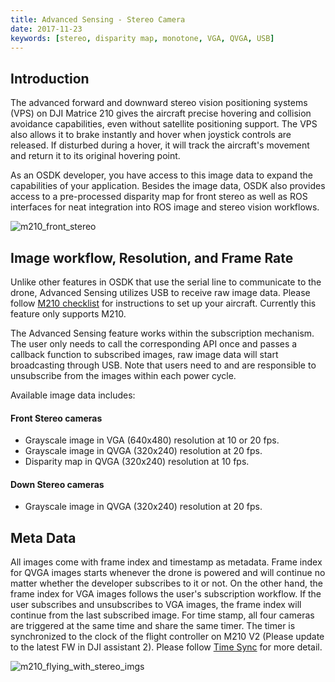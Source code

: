 ```yaml
---
title: Advanced Sensing - Stereo Camera
date: 2017-11-23
keywords: [stereo, disparity map, monotone, VGA, QVGA, USB]
---
```


## Introduction

The advanced forward and downward stereo vision positioning systems (VPS) on DJI Matrice 210 gives the aircraft precise hovering and collision avoidance capabilities, even without satellite positioning support. The VPS also allows it to brake instantly and hover when joystick controls are released. If disturbed during a hover, it will track the aircraft's movement and return it to its original hovering point. 

As an OSDK developer, you have access to this image data to expand the capabilities of your application. Besides the image data, OSDK also provides access to a pre-processed disparity map for front stereo as well as ROS interfaces for neat integration into ROS image and stereo vision workflows.

![m210_front_stereo](../images/guides/m210_stereo_composite.png)

## Image workflow, Resolution, and Frame Rate

Unlike other features in OSDK that use the serial line to communicate to the drone, Advanced Sensing utilizes USB to receive raw image data. Please follow [M210 checklist](../M210-Docs/main.html) for instructions to set up your aircraft. Currently this feature only supports M210.

The Advanced Sensing feature works within the subscription mechanism. The user only needs to call the corresponding API once and passes a callback function to subscribed images, raw image data will start broadcasting through USB. Note that users need to and are responsible to unsubscribe from the images within each power cycle.

Available image data includes:

#### Front Stereo cameras

* Grayscale image in VGA (640x480) resolution at 10 or 20 fps.
* Grayscale image in QVGA (320x240) resolution at 20 fps.
* Disparity map in QVGA (320x240) resolution at 10 fps.

#### Down Stereo cameras

* Grayscale image in QVGA (320x240) resolution at 20 fps.

## Meta Data

All images come with frame index and timestamp as metadata. Frame index for QVGA images starts whenever the drone is powered and will continue no matter whether the developer subscribes to it or not. On the other hand, the frame index for VGA images follows the user's subscription workflow. If the user subscribes and unsubscribes to VGA images, the frame index will continue from the last subscribed image. For time stamp, all four cameras are triggered at the same time and share the same timer. The timer is synchronized to the clock of the flight controller on M210 V2 (Please update to the latest FW in DJI assistant 2). Please follow [Time Sync](../guides/component-guide-time-sync.html) for more detail.

![m210_flying_with_stereo_imgs](../images/samples/m210_all_image.gif)



